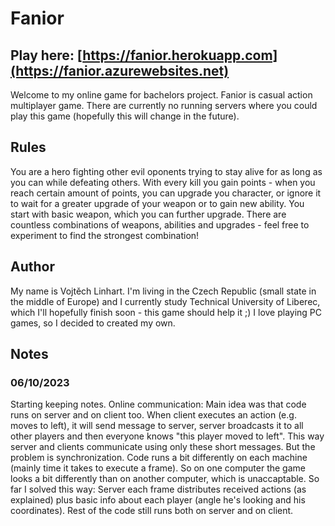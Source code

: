 # Fanior
## Play here: [https://fanior.herokuapp.com](https://fanior.azurewebsites.net)
Welcome to my online game for bachelors project.
Fanior is casual action multiplayer game.
There are currently no running servers where you could play this game (hopefully this will change in the future).
## Rules
You are a hero fighting other evil oponents trying to stay alive for as long as you can while defeating others.
With every kill you gain points - when you reach certain amount of points, you can upgrade you character, or ignore it to wait for a greater upgrade of your weapon or to gain new ability.
You start with basic weapon, which you can further upgrade. There are countless combinations of weapons, abilities and upgrades - feel free to experiment to find the strongest combination!
## Author
My name is Vojtěch Linhart. I'm living in the Czech Republic (small state in the middle of Europe) and I currently study Technical University of Liberec, which I'll hopefully finish soon - this game should help it ;)
I love playing PC games, so I decided to created my own.
## Notes
### 06/10/2023
Starting keeping notes.
Online communication: Main idea was that code runs on server and on client too. When client executes an action (e.g. moves to left), it will send message to server, server broadcasts it to all other players and then everyone knows "this player moved to left". This way server and clients communicate using only these short messages. But the problem is synchronization. Code runs a bit differently on each machine (mainly time it takes to execute a frame). So on one computer the game looks a bit differently than on another computer, which is unaccaptable.
So far I solved this way: Server each frame distributes received actions (as explained) plus basic info about each player (angle he's looking and his coordinates). Rest of the code still runs both on server and on client.
